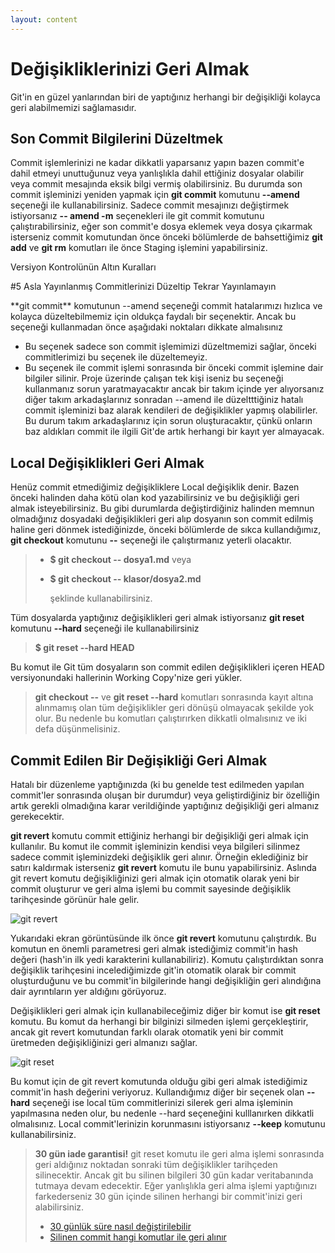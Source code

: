 ```yaml
---
layout: content
---
```


# Değişikliklerinizi Geri Almak

Git'in en güzel yanlarından biri de yaptığınız herhangi bir değişikliği kolayca geri alabilmemizi sağlamasıdır.

## Son Commit Bilgilerini Düzeltmek

Commit işlemlerinizi ne kadar dikkatli yaparsanız yapın bazen commit'e dahil etmeyi unuttuğunuz veya yanlışlıkla dahil ettiğiniz dosyalar olabilir veya commit mesajında eksik bilgi vermiş olabilirsiniz. Bu durumda son commit işleminizi yeniden yapmak için **git commit** komutunu **--amend** seçeneği ile kullanabilirsiniz. Sadece commit mesajınızı değiştirmek istiyorsanız **-- amend -m** seçenekleri ile git commit komutunu çalıştırabilirsiniz, eğer son commit'e dosya eklemek veya dosya çıkarmak isterseniz commit komutundan önce önceki bölümlerde de bahsettiğimiz **git add** ve **git rm** komutları ile önce Staging işlemini yapabilirsiniz.

Versiyon Kontrolünün Altın Kuralları

\#5 Asla Yayınlanmış Commitlerinizi Düzeltip Tekrar Yayınlamayın

 \*\*git commit\*\* komutunun --amend seçeneği commit hatalarımızı hızlıca ve kolayca düzeltebilmemiz için oldukça faydalı bir seçenektir. Ancak bu seçeneği kullanmadan önce aşağıdaki noktaları dikkate almalısınız

*  Bu seçenek sadece son commit işlemimizi düzeltmemizi sağlar, önceki commitlerimizi bu seçenek ile düzeltemeyiz.
*  Bu seçenek ile commit işlemi sonrasında bir önceki commit işlemine dair bilgiler silinir. Proje üzerinde çalışan tek kişi iseniz bu seçeneği kullanmanız sorun yaratmayacaktır ancak bir takım içinde yer alıyorsanız diğer takım arkadaşlarınız sonradan --amend ile düzeltttiğiniz hatalı commit işleminizi baz alarak kendileri de değişiklikler yapmış olabilirler. Bu durum takım arkadaşlarınız için sorun oluşturacaktır, çünkü onların baz aldıkları commit ile ilgili Git'de artık herhangi bir kayıt yer almayacak.

## Local Değişiklikleri Geri Almak

Henüz commit etmediğimiz değişikliklere Local değişiklik denir. Bazen önceki halinden daha kötü olan kod yazabilirsiniz ve bu değişikliği geri almak isteyebilirsiniz. Bu gibi durumlarda değiştirdiğiniz halinden memnun olmadığınız dosyadaki değişiklikleri geri alıp dosyanın son commit edilmiş haline geri dönmek istediğinizde, önceki bölümlerde de sıkca kullandığımız, **git checkout** komutunu **--** seçeneği ile çalıştırmanız yeterli olacaktır.

> * **$ git checkout -- dosya1.md** veya
> * **$ git checkout -- klasor/dosya2.md**
>
>   şeklinde kullanabilirsiniz.

Tüm dosyalarda yaptığınız değişiklikleri geri almak istiyorsanız **git reset** komutunu **--hard** seçeneği ile kullanabilirsiniz

> **$ git reset --hard HEAD**

Bu komut ile Git tüm dosyaların son commit edilen değişiklikleri içeren HEAD versiyonundaki hallerinin Working Copy'nize geri yükler.

> **git checkout --** ve **git reset --hard** komutları sonrasında kayıt altına alınmamış olan tüm değişiklikler geri dönüşü olmayacak şekilde yok olur. Bu nedenle bu komutları çalıştırırken dikkatli olmalısınız ve iki defa düşünmelisiniz.

## Commit Edilen Bir Değişikliği Geri Almak

Hatalı bir düzenleme yaptığınızda \(ki bu genelde test edilmeden yapılan commit'ler sonrasında oluşan bir durumdur\) veya geliştirdiğiniz bir özelliğin artık gerekli olmadığına karar verildiğinde yaptığınız değişikliği geri almanız gerekecektir.

**git revert** komutu commit ettiğiniz herhangi bir değişikliği geri almak için kullanılır. Bu komut ile commit işleminizin kendisi veya bilgileri silinmez sadece commit işleminizdeki değişiklik geri alınır. Örneğin eklediğiniz bir satırı kaldırmak isterseniz **git revert** komutu ile bunu yapabilirsiniz. Aslında git revert komutu değişikliğinizi geri almak için otomatik olarak yeni bir commit oluşturur ve geri alma işlemi bu commit sayesinde değişiklik tarihçesinde görünür hale gelir.

![git revert](/.gitbook/assets/01_git_revert.jpg)

Yukarıdaki ekran görüntüsünde ilk önce **git revert**  komutunu çalıştırdık. Bu komutun en önemli parametresi geri almak istediğimiz commit'in hash değeri \(hash'in ilk yedi karakterini kullanabiliriz\). Komutu çalıştırdıktan sonra değişiklik tarihçesini incelediğimizde git'in otomatik olarak bir commit oluşturduğunu ve bu commit'in bilgilerinde hangi değişikliğin geri alındığına dair ayrıntıların yer aldığını görüyoruz.

Değişiklikleri geri almak için kullanabileceğimiz diğer bir komut ise **git reset** komutu. Bu komut da herhangi bir bilginizi silmeden işlemi gerçekleştirir, ancak git revert komutundan farklı olarak otomatik yeni bir commit üretmeden değişikliğinizi geri almanızı sağlar.

![git reset](/.gitbook/assets/02_git_reset.jpg)

Bu komut için de git revert komutunda olduğu gibi geri almak istediğimiz commit'in hash değerini veriyoruz. Kullandığımız diğer bir seçenek olan **--hard** seçeneği ise local tüm commitlerinizi silerek geri alma işleminin yapılmasına neden olur, bu nedenle --hard seçeneğini kulllanırken dikkatli olmalısınız. Local commit'lerinizin korunmasını istiyorsanız **--keep** komutunu kullanabilirsiniz.

> **30 gün iade garantisi!** git reset komutu ile geri alma işlemi sonrasında geri aldığınız noktadan sonraki tüm değişiklikler tarihçeden silinecektir. Ancak git bu silinen bilgileri 30 gün kadar veritabanında tutmaya devam edecektir. Eğer yanlışlıkla geri alma işlemi yaptığınızı farkederseniz 30 gün içinde silinen herhangi bir commit'inizi geri alabilirsiniz.
>
> * [30 günlük süre nasıl değiştirilebilir](http://www-cs-students.stanford.edu/~blynn/gitmagic/ch07.html)
> * [Silinen commit hangi komutlar ile geri alınır](http://gitready.com/advanced/2009/01/17/restoring-lost-commits.html)
